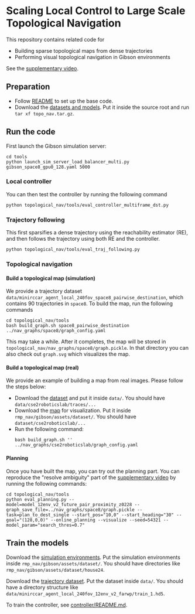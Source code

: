 # Scaling Local Control to Large Scale Topological Navigation

This repository contains related code for 
- Building sparse topological maps from dense trajectories
- Performing visual topological navigation in Gibson environments

See the [supplementary video](https://homes.cs.washington.edu/~xiangyun/topological_nav/videos/submission.mp4).

## Preparation
- Follow [README](../README.md) to set up the base code.
- Download the [datasets and models](https://drive.google.com/file/d/1qpVgmJUbMa8z3pOIpTDs4qHlc3mqBZXD/view?usp=sharing).
  Put it inside the source root and run `tar xf topo_nav.tar.gz`.
  
## Run the code
First launch the Gibson simulation server:

```
cd tools
python launch_sim_server_load_balancer_multi.py gibson_space8_gpu0_128.yaml 5000
```

### Local controller
You can then test the controller by running the following command

```
python topological_nav/tools/eval_controller_multiframe_dst.py
```

### Trajectory following
This first sparsifies a dense trajectory using the reachability estimator (RE), and then follows the trajectory using
both RE and the controller.

```
python topological_nav/tools/eval_traj_following.py
```

### Topological navigation
#### Build a topological map (simulation)

We provide a trajectory dataset `data/minirccar_agent_local_240fov_space8_pairwise_destination`, which contains 90
trajectories in `space8`.
To build the map, run the following commands
```
cd topological_nav/tools
bash build_graph.sh space8_pairwise_destination ../nav_graphs/space8/graph_config.yaml
```

This may take a while. After it completes, the map will be stored in `topological_nav/nav_graphs/space8/graph.pickle`.
In that directory you can also check out `graph.svg` which visualizes the map.

#### Build a topological map (real)
We provide an example of building a map from real images. Please follow the steps below:

* Download the [dataset](https://drive.google.com/file/d/1PBkhpfJMUTjWbj90slfk5frpQ4q1iGC2/view?usp=sharing) and put it inside `data/`. You should have `data/cse2roboticslab/traces/...`
* Download the [map](https://drive.google.com/file/d/16EYgVAczPKORRPi0fy2CQhgGwQNQLmSU/view?usp=sharing) for visualization. Put it inside `rmp_nav/gibson/assets/dataset/`. You should have `dataset/cse2roboticslab/...`
* Run the following command:
  ```
  bash build_graph.sh '' ../nav_graphs/cse2roboticslab/graph_config.yaml
  ```


#### Planning

Once you have built the map, you can try out the planning part. You can reproduce the "resolve ambiguity" part of the
[supplementary video](https://homes.cs.washington.edu/~xiangyun/topological_nav/videos/submission.mp4) by running the
following commands:

```
cd topological_nav/tools
python eval_planning.py --model=model_12env_v2_future_pair_proximity_z0228 --graph_save_file=../nav_graphs/space8/graph.pickle --task=plan_to_dest_single --start_pos="10,0" --start_heading="30" --goal="(128,0,0)" --online_planning --visualize --seed=54321 --model_param="search_thres=0.7"
```

## Train the models
Download the [simulation environments](https://drive.google.com/file/d/1O-JzLFVjGfJ-SnvW9jMh6DqcBpI6anj1/view?usp=sharing).
Put the simulation environments inside `rmp_nav/gibson/assets/dataset/`.
You should have directories like `rmp_nav/gibson/assets/dataset/house24`.

Download the [trajectory dataset](https://drive.google.com/file/d/11QAtu7Z1HrF5RUCxCc1xO756pPyEiIqR/view?usp=sharing).
Put the dataset inside `data/`. You should have a directory structure like `data/minirccar_agent_local_240fov_12env_v2_farwp/train_1.hd5`.

To train the controller, see [controller/README.md](controller/README.md).
